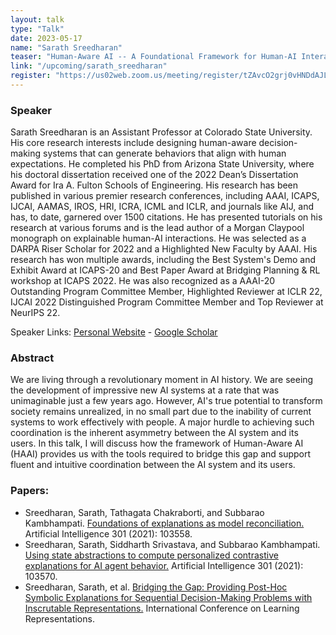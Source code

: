```yaml
---
layout: talk
type: "Talk"
date: 2023-05-17
name: "Sarath Sreedharan"
teaser: "Human-Aware AI -- A Foundational Framework for Human-AI Interaction"
link: "/upcoming/sarath_sreedharan"
register: "https://us02web.zoom.us/meeting/register/tZAvcO2grj0vHNDdAJLpp4Ce_YJIG7TLwG9y"
---
```


### Speaker 
Sarath Sreedharan is an Assistant Professor at Colorado State University. His core research interests include designing human-aware decision-making systems that can generate behaviors that align with human expectations. He completed his PhD from Arizona State University, where his doctoral dissertation received one of the 2022 Dean’s Dissertation Award for Ira A. Fulton Schools of Engineering. His research has been published in various premier research conferences, including AAAI, ICAPS, IJCAI, AAMAS, IROS, HRI, ICRA, ICML and ICLR, and journals like AIJ, and has, to date, garnered over 1500 citations. He has presented tutorials on his research at various forums and is the lead author of a Morgan Claypool monograph on explainable human-AI interactions. He was selected as a DARPA Riser Scholar for 2022 and a Highlighted New Faculty by AAAI. His research has won multiple awards, including the Best System's Demo and Exhibit Award at ICAPS-20 and Best Paper Award at Bridging Planning & RL workshop at ICAPS 2022. He was also recognized as a AAAI-20 Outstanding Program Committee Member, Highlighted Reviewer at ICLR 22, IJCAI 2022 Distinguished Program Committee Member and Top Reviewer at NeurIPS 22.

Speaker Links: [Personal Website](http://sarathsreedharan.com/) - [Google Scholar](https://scholar.google.com/citations?user=zriD7s8AAAAJ)

### Abstract 
We are living through a revolutionary moment in AI history. We are seeing the development of impressive new AI systems at a rate that was unimaginable just a few years ago. However, AI's true potential to transform society remains unrealized, in no small part due to the inability of current systems to work effectively with people. A major hurdle to achieving such coordination is the inherent asymmetry between the AI system and its users. In this talk, I will discuss how the framework of Human-Aware AI (HAAI) provides us with the tools required to bridge this gap and support fluent and intuitive coordination between the AI system and its users.

### Papers: 
- Sreedharan, Sarath, Tathagata Chakraborti, and Subbarao Kambhampati. [Foundations of explanations as model reconciliation.](https://doi.org/10.1016/j.artint.2021.103558) Artificial Intelligence 301 (2021): 103558.
- Sreedharan, Sarath, Siddharth Srivastava, and Subbarao Kambhampati. [Using state abstractions to compute personalized contrastive explanations for AI agent behavior.](https://doi.org/10.1016/j.artint.2021.103570) Artificial Intelligence 301 (2021): 103570.
- Sreedharan, Sarath, et al. [Bridging the Gap: Providing Post-Hoc Symbolic Explanations for Sequential Decision-Making Problems with Inscrutable Representations.](https://arxiv.org/abs/2002.01080) International Conference on Learning Representations.
